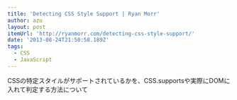 ```yaml
---
title: 'Detecting CSS Style Support | Ryan Morr'
author: azu
layout: post
itemUrl: 'http://ryanmorr.com/detecting-css-style-support/'
date: '2013-08-24T21:50:58.189Z'
tags:
  - CSS
  - JavaScript
---
```

CSSの特定スタイルがサポートされているかを、CSS.supportsや実際にDOMに入れて判定する方法について
